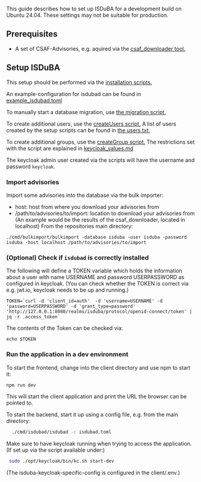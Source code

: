 <!--
 This file is Free Software under the Apache-2.0 License
 without warranty, see README.md and LICENSES/Apache-2.0.txt for details.

 SPDX-License-Identifier: Apache-2.0

 SPDX-FileCopyrightText: 2024 German Federal Office for Information Security (BSI) <https://www.bsi.bund.de>
 Software-Engineering: 2024 Intevation GmbH <https://intevation.de>
-->

This guide describes how to set up ISDuBA for a development build on Ubuntu 24.04. These settings may not be suitable for production.

## Prerequisites

 - A set of CSAF-Advisories, e.g. aquired via the [csaf_downloader tool.](https://github.com/csaf-poc/csaf_distribution)
 
## Setup ISDuBA
This setup should be performed via the [installation scripts.](./scripts/README.md)

An example-configuration for isdubad can be found in [example_isdubad.toml](./example_isdubad.toml)

To manually start a database migration, use [the migration script.](./scripts/migrate.sh)

To create additional users, use the [createUsers script.](./scripts/keycloak/createUsers.sh)
A list of users created by the setup scripts can be found in [the users.txt.](./developer/users.txt)

To create additional groups, use the [createGroup script.](./scripts/keycloak/createGroup.sh)
The restrictions set with the script are explained in [keycloak_values.md](./keycloak_values.md)

The keycloak admin user created via the scripts will have the username and password ```keycloak```.

### Import advisories
Import some advisories into the database via the bulk importer:
- host: host from where you download your advisories from
- /path/to/advisories/to/import: location to download your advisories from
(An example would be the results of the csaf_downloader, located in localhost)
From the repositories main directory:
```
./cmd/bulkimport/bulkimport -database isduba -user isduba -password isduba -host localhost /path/to/advisories/to/import
```

### (Optional) Check if `isdubad` is correctly installed
The following will define a TOKEN variable which holds the information 
about a user with name USERNAME and password USERPASSWORD as configured in keycloak.
(You can check whether the TOKEN is correct via e.g. jwt.io, keycloak needs to be up and running.)
```
TOKEN=`curl -d 'client_id=auth'  -d 'username=USERNAME' -d 'password=USERPASSWORD' -d 'grant_type=password' 'http://127.0.0.1:8080/realms/isduba/protocol/openid-connect/token' | jq -r .access_token`
```
The contents of the Token can be checked via:
```
echo $TOKEN
```

### Run the application in a dev environment

To start the frontend, change into the client directory and use npm to start it:

```bash
npm run dev
```

This will start the client application and
print the URL the browser can be pointed to.

To start the backend, start it up using a config file, e.g. from the main directory:

```bash
  ./cmd/isdubad/isdubad -c isdubad.toml
```

Make sure to have keycloak running when trying to access the application.
(If set up via the script available under:)
``` bash
 sudo ./opt/keycloak/bin/kc.sh start-dev
```

(The isduba-keycloak-specific-config is configured in the client/.env.)
